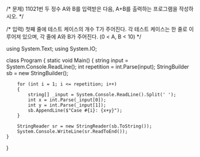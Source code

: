 /*
문제)
11021번
두 정수 A와 B를 입력받은 다음, A+B를 출력하는 프로그램을 작성하시오.
*/

/*
입력)
첫째 줄에 테스트 케이스의 개수 T가 주어진다.
각 테스트 케이스는 한 줄로 이루어져 있으며, 각 줄에 A와 B가 주어진다. (0 < A, B < 10)
*/

using System.Text;
using System.IO;

class Program
{
    static void Main()
    {
        string input = System.Console.ReadLine();
        int repetition = int.Parse(input);
        StringBuilder sb = new StringBuilder();
    
        for (int i = 1; i <= repetition; i++)
        {
            string[] _input = System.Console.ReadLine().Split(' ');
            int x = int.Parse(_input[0]);
            int y = int.Parse(_input[1]);
            sb.AppendLine($"Case #{i}: {x+y}");
        }

        StringReader sr = new StringReader(sb.ToString());
        System.Console.WriteLine(sr.ReadToEnd());
    }          
}
